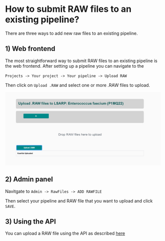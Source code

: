 # How to submit RAW files to an existing pipeline?

There are three ways to add new raw files to an existing pipeline. 


## 1) Web frontend
The most straightforward way to submit RAW files to an existing pipeline 
is the web frontend. After setting up a pipeline you can navigate to the 

`Projects -> Your project -> Your pipeline -> Upload RAW`

Then click on `Upload .RAW` and select one or more .RAW files to upload.

![](img/gui-upload-raw.jpg)



## 2) Admin panel

Navitgate to `Admin -> RawFiles -> ADD RAWFILE`

Then select your pipeline and RAW file that you want to upload and click `SAVE`.



## 3) Using the API

You can upload a RAW file using the API as described [here](api.md)


